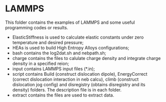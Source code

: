 # LAMMPS
This folder contains the examples of LAMMPS and some useful programming codes or results.

* ElasticStiffness is used to calculate elastic constants under zero temperature and desired pressure;
* HEAs is used to build High Entropy Alloys configurations; 
* bash contains the log2dat.sh and nebpath.sh;
* charge contains the files to calulate charge density and integrate charge density in a specified reion;
* input contains LAMMPS input files (*.in);
* script contains Build (construct dislocation dipole), EnergyCorrect (correct dislocation interaction in neb calcu), climb (construct dislocation jog config) and disregistry (obtains disregistry and its density) folders. The description file is in each folder.
* extract contains the files are used to extract data.
